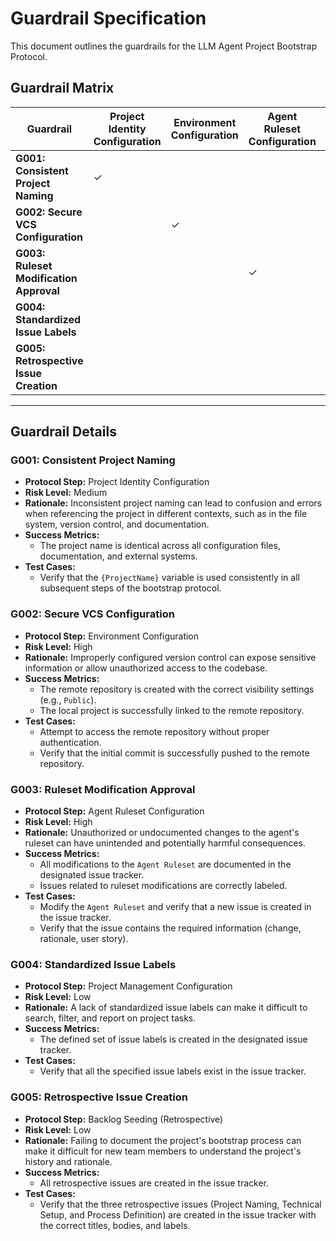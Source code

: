 # Guardrail Specification

This document outlines the guardrails for the LLM Agent Project Bootstrap Protocol.

## Guardrail Matrix

| Guardrail | Project Identity Configuration | Environment Configuration | Agent Ruleset Configuration | Project Management Configuration | Backlog Seeding (Retrospective) |
|---|---|---|---|---|---|
| **G001: Consistent Project Naming** | ✓ | | | | |
| **G002: Secure VCS Configuration** | | ✓ | | | |
| **G003: Ruleset Modification Approval** | | | ✓ | | |
| **G004: Standardized Issue Labels** | | | | ✓ | |
| **G005: Retrospective Issue Creation** | | | | | ✓ |

---

## Guardrail Details

### G001: Consistent Project Naming
*   **Protocol Step:** Project Identity Configuration
*   **Risk Level:** Medium
*   **Rationale:** Inconsistent project naming can lead to confusion and errors when referencing the project in different contexts, such as in the file system, version control, and documentation.
*   **Success Metrics:**
    *   The project name is identical across all configuration files, documentation, and external systems.
*   **Test Cases:**
    *   Verify that the `{ProjectName}` variable is used consistently in all subsequent steps of the bootstrap protocol.

### G002: Secure VCS Configuration
*   **Protocol Step:** Environment Configuration
*   **Risk Level:** High
*   **Rationale:** Improperly configured version control can expose sensitive information or allow unauthorized access to the codebase.
*   **Success Metrics:**
    *   The remote repository is created with the correct visibility settings (e.g., `Public`).
    *   The local project is successfully linked to the remote repository.
*   **Test Cases:**
    *   Attempt to access the remote repository without proper authentication.
    *   Verify that the initial commit is successfully pushed to the remote repository.

### G003: Ruleset Modification Approval
*   **Protocol Step:** Agent Ruleset Configuration
*   **Risk Level:** High
*   **Rationale:** Unauthorized or undocumented changes to the agent's ruleset can have unintended and potentially harmful consequences.
*   **Success Metrics:**
    *   All modifications to the `Agent Ruleset` are documented in the designated issue tracker.
    *   Issues related to ruleset modifications are correctly labeled.
*   **Test Cases:**
    *   Modify the `Agent Ruleset` and verify that a new issue is created in the issue tracker.
    *   Verify that the issue contains the required information (change, rationale, user story).

### G004: Standardized Issue Labels
*   **Protocol Step:** Project Management Configuration
*   **Risk Level:** Low
*   **Rationale:** A lack of standardized issue labels can make it difficult to search, filter, and report on project tasks.
*   **Success Metrics:**
    *   The defined set of issue labels is created in the designated issue tracker.
*   **Test Cases:**
    *   Verify that all the specified issue labels exist in the issue tracker.

### G005: Retrospective Issue Creation
*   **Protocol Step:** Backlog Seeding (Retrospective)
*   **Risk Level:** Low
*   **Rationale:** Failing to document the project's bootstrap process can make it difficult for new team members to understand the project's history and rationale.
*   **Success Metrics:**
    *   All retrospective issues are created in the issue tracker.
*   **Test Cases:**
    *   Verify that the three retrospective issues (Project Naming, Technical Setup, and Process Definition) are created in the issue tracker with the correct titles, bodies, and labels.

